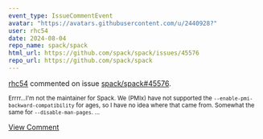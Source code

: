 ```yaml
---
event_type: IssueCommentEvent
avatar: "https://avatars.githubusercontent.com/u/2440928?"
user: rhc54
date: 2024-08-04
repo_name: spack/spack
html_url: https://github.com/spack/spack/issues/45576
repo_url: https://github.com/spack/spack
---
```


<a href='https://github.com/rhc54' target='_blank'>rhc54</a> commented on issue <a href='https://github.com/spack/spack/issues/45576' target='_blank'>spack/spack#45576</a>.

<small>Errrr...I'm not the maintainer for Spack. We (PMIx) have not supported the `--enable-pmi-backward-compatibility` for ages, so I have no idea where that came from. Somewhat the same for `--disable-man-pages`....</small>

<a href='https://github.com/spack/spack/issues/45576' target='_blank'>View Comment</a>